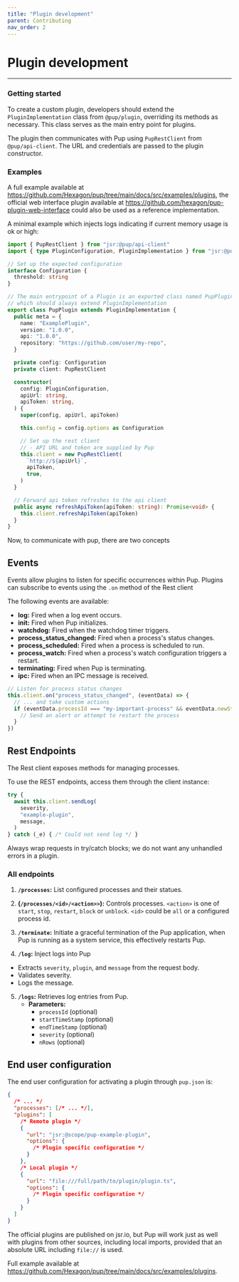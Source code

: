 ```yaml
---
title: "Plugin development"
parent: Contributing
nav_order: 2
---
```


# Plugin development

---

### Getting started

To create a custom plugin, developers should extend the `PluginImplementation` class from `@pup/plugin`, overriding its methods as necessary. This class serves as the main entry point for plugins.

The plugin then communicates with Pup using `PupRestClient` from `@pup/api-client`. The URL and credentials are passed to the plugin constructor.

### Examples

A full example available at <https://github.com/Hexagon/pup/tree/main/docs/src/examples/plugins>, the official web interface plugin available at <https://github.com/hexagon/pup-plugin-web-interface>
could also be used as a reference implementation.

A minimal example which injects logs indicating if current memory usage is ok or high:

```typescript
import { PupRestClient } from "jsr:@pup/api-client"
import { type PluginConfiguration, PluginImplementation } from "jsr:@pup/plugin"

// Set up the expected configuration
interface Configuration {
  threshold: string
}

// The main entrypoint of a Plugin is an exported class named PupPlugin
// which should always extend PluginImplementation
export class PupPlugin extends PluginImplementation {
  public meta = {
    name: "ExamplePlugin",
    version: "1.0.0",
    api: "1.0.0",
    repository: "https://github.com/user/my-repo",
  }

  private config: Configuration
  private client: PupRestClient

  constructor(
    config: PluginConfiguration,
    apiUrl: string,
    apiToken: string,
  ) {
    super(config, apiUrl, apiToken)

    this.config = config.options as Configuration

    // Set up the rest client
    // - API URL and token are supplied by Pup
    this.client = new PupRestClient(
      `http://${apiUrl}`,
      apiToken,
      true,
    )
  }

  // Forward api token refreshes to the api client
  public async refreshApiToken(apiToken: string): Promise<void> {
    this.client.refreshApiToken(apiToken)
  }
}
```

Now, to communicate with pup, there are two concepts

## Events

Events allow plugins to listen for specific occurrences within Pup. Plugins can subscribe to events using the `.on` method of the Rest client

The following events are available:

- **log:** Fired when a log event occurs.
- **init:** Fired when Pup initializes.
- **watchdog:** Fired when the watchdog timer triggers.
- **process_status_changed:** Fired when a process's status changes.
- **process_scheduled:** Fired when a process is scheduled to run.
- **process_watch:** Fired when a process's watch configuration triggers a restart.
- **terminating:** Fired when Pup is terminating.
- **ipc:** Fired when an IPC message is received.

```ts
// Listen for process status changes
this.client.on("process_status_changed", (eventData) => {
  // ... and take custom actions
  if (eventData.processId === "my-important-process" && eventData.newState === "failed") {
    // Send an alert or attempt to restart the process
  }
})
```

## Rest Endpoints

The Rest client exposes methods for managing processes.

To use the REST endpoints, access them through the client instance:

```ts
try {
  await this.client.sendLog(
    severity,
    "example-plugin",
    message,
  )
} catch (_e) { /* Could not send log */ }
```

Always wrap requests in try/catch blocks; we do not want any unhandled errors in a plugin.

### All endpoints

1. **`/processes`:** List configured processes and their statues.

2. **(`/processes/<id>/<action>>`):** Controls processes. `<action>` is one of `start`, `stop`, `restart`, `block` or `unblock`. `<id>` could be `all` or a configured process id.

3. **`/terminate`:** Initiate a graceful termination of the Pup application, when Pup is running as a system service, this effectively restarts Pup.

4. **`/log`:** Inject logs into Pup

- Extracts `severity`, `plugin`, and `message` from the request body.
- Validates severity.
- Logs the message.

5. **`/logs`:** Retrieves log entries from Pup.
   - **Parameters:**
     - `processId` (optional)
     - `startTimeStamp` (optional)
     - `endTimeStamp` (optional)
     - `severity` (optional)
     - `nRows` (optional)

## End user configuration

The end user configuration for activating a plugin through `pup.json` is:

```json
{
  /* ... */
  "processes": [/* ... */],
  "plugins": [
    /* Remote plugin */
    {
      "url": "jsr:@scope/pup-example-plugin",
      "options": {
        /* Plugin specific configuration */
      }
    },
    /* Local plugin */
    {
      "url": "file:///full/path/to/plugin/plugin.ts",
      "options": {
        /* Plugin specific configuration */
      }
    }
  ]
}
```

The official plugins are published on jsr.io, but Pup will work just as well with plugins from other sources, including local imports, provided that an absolute URL including `file://` is used.

Full example available at <https://github.com/Hexagon/pup/tree/main/docs/src/examples/plugins>.
